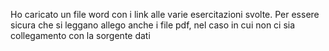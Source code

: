 Ho caricato un file word con i link alle varie esercitazioni svolte. Per essere sicura che si leggano allego anche i file pdf, nel caso in cui non ci sia collegamento con la sorgente dati
